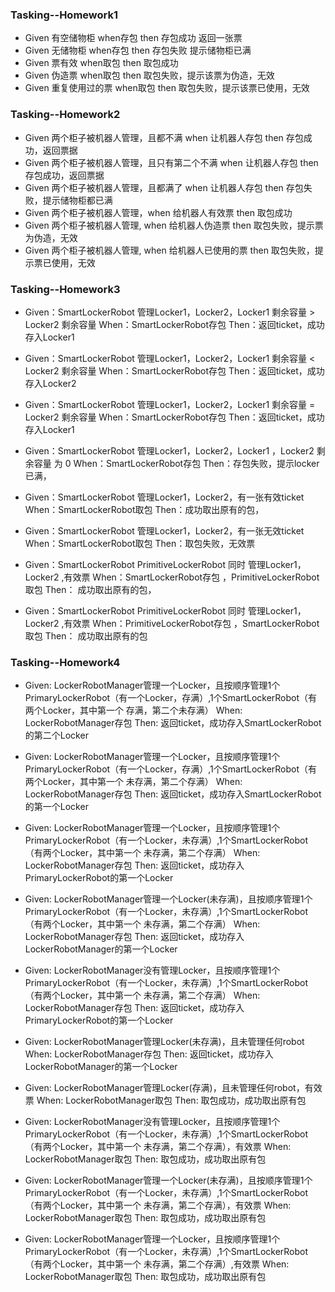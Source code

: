 ### Tasking--Homework1

- Given 有空储物柜 when存包 then 存包成功 返回一张票
- Given 无储物柜 when存包 then 存包失败 提示储物柜已满
- Given 票有效 when取包 then 取包成功
- Given 伪造票 when取包 then 取包失败，提示该票为伪造，无效
- Given 重复使用过的票 when取包 then 取包失败，提示该票已使用，无效

### Tasking--Homework2

- Given 两个柜子被机器人管理，且都不满 when 让机器人存包 then 存包成功，返回票据
- Given 两个柜子被机器人管理，且只有第二个不满 when 让机器人存包 then 存包成功，返回票据
- Given 两个柜子被机器人管理，且都满了 when 让机器人存包 then 存包失败，提示储物柜都已满
- Given 两个柜子被机器人管理，when 给机器人有效票 then 取包成功
- Given 两个柜子被机器人管理, when 给机器人伪造票 then 取包失败，提示票为伪造，无效
- Given 两个柜子被机器人管理, when 给机器人已使用的票 then 取包失败，提示票已使用，无效

### Tasking--Homework3

- Given：SmartLockerRobot 管理Locker1，Locker2，Locker1 剩余容量  > Locker2 剩余容量
  When：SmartLockerRobot存包
  Then：返回ticket，成功存入Locker1

- Given：SmartLockerRobot 管理Locker1，Locker2，Locker1 剩余容量  < Locker2 剩余容量
  When：SmartLockerRobot存包
  Then：返回ticket，成功存入Locker2

- Given：SmartLockerRobot 管理Locker1，Locker2，Locker1 剩余容量  = Locker2 剩余容量
  When：SmartLockerRobot存包
  Then：返回ticket，成功存入Locker1

- Given：SmartLockerRobot 管理Locker1，Locker2，Locker1 ，Locker2 剩余容量 为 0
  When：SmartLockerRobot存包
  Then：存包失败，提示locker已满，

- Given：SmartLockerRobot 管理Locker1，Locker2，有一张有效ticket
  When：SmartLockerRobot取包
  Then：成功取出原有的包，

- Given：SmartLockerRobot 管理Locker1，Locker2，有一张无效ticket
  When：SmartLockerRobot取包
  Then：取包失败，无效票

- Given：SmartLockerRobot  PrimitiveLockerRobot 同时 管理Locker1，Locker2 ,有效票
  When：SmartLockerRobot存包 ，PrimitiveLockerRobot 取包
  Then： 成功取出原有的包，

- Given：SmartLockerRobot  PrimitiveLockerRobot 同时 管理Locker1，Locker2 ,有效票
  When：PrimitiveLockerRobot存包 ，SmartLockerRobot 取包
  Then： 成功取出原有的包

### Tasking--Homework4

- Given: LockerRobotManager管理一个Locker，且按顺序管理1个PrimaryLockerRobot（有一个Locker，存满）,1个SmartLockerRobot（有两个Locker，其中第一个
存满，第二个未存满）
  When: LockerRobotManager存包
  Then: 返回ticket，成功存入SmartLockerRobot的第二个Locker

- Given: LockerRobotManager管理一个Locker，且按顺序管理1个PrimaryLockerRobot（有一个Locker，存满）,1个SmartLockerRobot（有两个Locker，其中第一个
未存满，第二个存满）
  When: LockerRobotManager存包
  Then: 返回ticket，成功存入SmartLockerRobot的第一个Locker  
  
- Given: LockerRobotManager管理一个Locker，且按顺序管理1个PrimaryLockerRobot（有一个Locker，未存满）,1个SmartLockerRobot（有两个Locker，其中第一个
未存满，第二个存满）
  When: LockerRobotManager存包
  Then: 返回ticket，成功存入PrimaryLockerRobot的第一个Locker  

- Given: LockerRobotManager管理一个Locker(未存满)，且按顺序管理1个PrimaryLockerRobot（有一个Locker，未存满）,1个SmartLockerRobot（有两个Locker，其中第一个
未存满，第二个存满）
  When: LockerRobotManager存包
  Then: 返回ticket，成功存入LockerRobotManager的第一个Locker 
  
- Given: LockerRobotManager没有管理Locker，且按顺序管理1个PrimaryLockerRobot（有一个Locker，未存满）,1个SmartLockerRobot（有两个Locker，其中第一个
未存满，第二个存满）
  When: LockerRobotManager存包
  Then: 返回ticket，成功存入PrimaryLockerRobot的第一个Locker   
  
- Given: LockerRobotManager管理Locker(未存满)，且未管理任何robot
  When: LockerRobotManager存包
  Then: 返回ticket，成功存入LockerRobotManager的第一个Locker 
  
- Given: LockerRobotManager管理Locker(存满)，且未管理任何robot，有效票
  When: LockerRobotManager取包
  Then: 取包成功，成功取出原有包
  
- Given: LockerRobotManager没有管理Locker，且按顺序管理1个PrimaryLockerRobot（有一个Locker，未存满）,1个SmartLockerRobot（有两个Locker，其中第一个
未存满，第二个存满），有效票
  When: LockerRobotManager取包
  Then: 取包成功，成功取出原有包
  
- Given: LockerRobotManager管理一个Locker(未存满)，且按顺序管理1个PrimaryLockerRobot（有一个Locker，未存满）,1个SmartLockerRobot（有两个Locker，其中第一个
未存满，第二个存满），有效票
  When: LockerRobotManager取包
  Then: 取包成功，成功取出原有包
  
- Given: LockerRobotManager管理一个Locker，且按顺序管理1个PrimaryLockerRobot（有一个Locker，未存满）,1个SmartLockerRobot（有两个Locker，其中第一个
未存满，第二个存满）,有效票
  When: LockerRobotManager取包
  Then: 取包成功，成功取出原有包